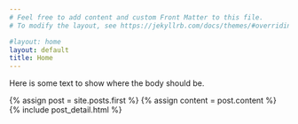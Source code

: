 ```yaml
---
# Feel free to add content and custom Front Matter to this file.
# To modify the layout, see https://jekyllrb.com/docs/themes/#overriding-theme-defaults

#layout: home
layout: default
title: Home
---
```


Here is some text to show where the body should be.

<div class="blog-index">  
  {% assign post = site.posts.first %}
  {% assign content = post.content %}
  {% include post_detail.html %}
</div>